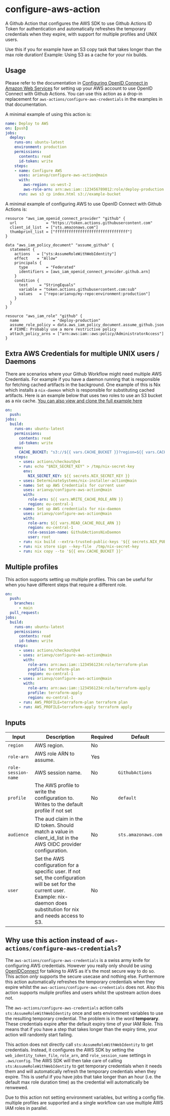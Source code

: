 # configure-aws-action

A Github Action that configures the AWS SDK to use Github Actions ID Token for authentication
and automatically refreshes the temporary credentials when they expire, with support for multiple profiles and UNIX users.

Use this if you for example have an S3 copy task that takes longer than the max role duration!
Example: Using S3 as a cache for  your nix builds.

## Usage

Please refer to the documentation in [Configuring OpenID Connect in Amazon Web Services](https://docs.github.com/en/actions/deployment/security-hardening-your-deployments/configuring-openid-connect-in-amazon-web-services)
for setting up your AWS account to use OpenID Connect with Github Actions. You can use this action
as a drop-in replacement for `aws-actions/configure-aws-credentials` in the examples in that documentation.

A minimal example of using this action is:
    
```yaml
name: Deploy to AWS
on: [push]
jobs:
  deploy:
    runs-on: ubuntu-latest
    environment: production
    permissions:
      contents: read
      id-token: write
    steps:
    - name: Configure AWS
      uses: arianvp/configure-aws-action@main
      with:
        aws-region: us-west-2
        aws-role-arn: arn:aws:iam::123456789012:role/deploy-production
      run: aws s3 cp index.html s3://example-bucket
```
A minimal example of configuring AWS to use OpenID Connect with Github Actions is:

```hcl
resource "aws_iam_openid_connect_provider" "github" {
  url             = "https://token.actions.githubusercontent.com"
  client_id_list  = ["sts.amazonaws.com"]
  thumbprint_list = ["ffffffffffffffffffffffffffffffff"]
}

data "aws_iam_policy_document" "assume_github" {
  statement {
    actions   = ["sts:AssumeRoleWithWebIdentity"]
    effect    = "Allow"
    principals {
      type        = "Federated"
      identifiers = [aws_iam_openid_connect_provider.github.arn]
    }
    condition {
      test     = "StringEquals"
      variable = "token.actions.githubusercontent.com:sub"
      values   = ["repo:arianvp/my-repo:environment:production"]
    }
  }
}

resource "aws_iam_role" "github" {
  name               = "deploy-production"
  assume_role_policy = data.aws_iam_policy_document.assume_github.json
  # FIXME: Probably use a more restrictive policy
  attach_policy_arns = ["arn:aws:iam::aws:policy/AdministratorAccess"]
}
```

[OpenIDConnect]: https://docs.github.com/en/actions/deployment/security-hardening-your-deployments/configuring-openid-connect-in-cloud-providers

## Extra AWS Credentials for multiple UNIX users / Daemons

There are scenarios where your Github Workflow might need multiple AWS Credentials.  For example if you have 
a daemon running that is responsible for fetching cached artifacts in the background.  One example of this
is Nix which installs a `nix-daemon` which is responsible for substituting cached artifacts.
Here is an example below that uses two roles to use an S3 bucket as a nix cache. [You can also view and clone the full example here](https://github.com/arianvp/nix-s3-demo)

```yaml
on:
  push:
jobs:
  build:
    runs-on: ubuntu-latest
    permissions:
      contents: read
      id-token: write
    env:
      CACHE_BUCKET: "s3://${{ vars.CACHE_BUCKET }}?region=${{ vars.CACHE_BUCKET_REGION }}"
    steps:
      - uses: actions/checkout@v4
      - run: echo "$NIX_SECRET_KEY" > /tmp/nix-secret-key
        env:
          NIX_SECRET_KEY: ${{ secrets.NIX_SECRET_KEY }}
      - uses: DeterminateSystems/nix-installer-action@main
      - name: Set up AWS Credentials for current user
        uses: arianvp/configure-aws-action@main
        with:
          role-arn: ${{ vars.WRITE_CACHE_ROLE_ARN }}
          region: eu-central-1
      - name: Set up AWS credentials for nix-daemon 
        uses: arianvp/configure-aws-action@main
        with:
          role-arn: ${{ vars.READ_CACHE_ROLE_ARN }}
          region: eu-central-1
          role-session-name: GithubActionsNixDaemon
          user: root
      - run: nix build --extra-trusted-public-keys '${{ secrets.NIX_PUBLIC_KEY }}' --extra-substituters '${{ env.CACHE_BUCKET }}'
      - run: nix store sign --key-file  /tmp/nix-secret-key
      - run: nix copy --to '${{ env.CACHE_BUCKET }}'
```

## Multiple profiles

This action supports setting up multiple profiles. This can be useful for when you have different steps
that require a different role.

```yaml
on:
  push:
    branches:
      - main
  pull_request:
jobs:
  build:
    runs-on: ubuntu-latest
    permissions:
      contents: read
      id-token: write
    steps:
      - uses: actions/checkout@v4
      - uses: arianvp/configure-aws-action@main
        with:
          role-arn: arn:aws:iam::1234561234:role/terraform-plan
          profile: terraform-plan
          region: eu-central-1
      - uses: arianvp/configure-aws-action@main
        with:
          role-arn: arn:aws:iam::1234561234:role/terraform-apply
          profile: terraform-apply
          region: eu-central-1
      - run: AWS_PROFILE=terraform-plan terraform plan
      - run: AWS_PROFILE=terraform-apply terraform apply
```
## Inputs

| Input              | Description                                                                                                                                                        | Required | Default            |
|--------------------|--------------------------------------------------------------------------------------------------------------------------------------------------------------------|----------|--------------------|
| `region`           | AWS region.                                                                                                                                                        | No       |                    |
| `role-arn`         | AWS role ARN to assume.                                                                                                                                            | Yes      |                    |
| `role-session-name`| AWS session name.                                                                                                                                                  | No       | `GithubActions`    |
| `profile`          | The AWS profile to write the configuration to. Writes to the default profile if not set                                                                            | No       | `default`          |
| `audience`         | The aud claim in the ID token. Should match a value in client_id_list in the AWS OIDC provider configuration.                                                      | No       | `sts.amazonaws.com`|
| `user`             | Set the AWS configuration for a specific user. If not set, the configuration will be set for the current user. Example: nix-daemon does substitution for nix and needs access to S3. | No       |                    |


## Why use this action instead of `aws-actions/configure-aws-credentials`?

The  `aws-actions/configure-aws-credentials` is a swiss army knife for
configuring AWS credentials. However you really only should be using [OpenIDConnect]
for talking to AWS as it's the most secure way to do so. This action _only_
supports the secure usecase and nothing else.  Furthermore this action
automatically refreshes the temporary credentials when they expire whilst the
`aws-actions/configure-aws-credentials` does not. Also this action supports
muliple profiles and users whilst the upstream action does not.

The `aws-actions/configure-aws-credentials` action calls `sts:AssumeRoleWithWebIdentity`
once and sets environment variables to use the resulting temporary credential.
The problem is in the word **temporary**.  These credentials expire after the default
expiry time of your IAM Role. This means that if you have a step that takes longer
than the expiry time, your action will randomly start failing.

This action does not directly call `sts:AssumeRoleWithWebIdentity` to get
credentials.
Instead, it configures the AWS SDK by setting the `web_identity_token_file`,
`role_arn`, and `role_session_name` settings in `.aws/config`.  The AWS SDK
will then take care of calling `sts:AssumeRoleWithWebIdentity` to get temporary
credentials when it needs them and will automatically refresh the temporary
credentials when they expire.  This is useful if you have jobs that take longer
than an hour (i.e. the default max role duration time) as the credential will
automatically be renwewed. 

Due to this action not setting environment variables, but writing a config file.
multiple profiles are supported and a single workflow can use multiple AWS IAM
roles in parallel.
